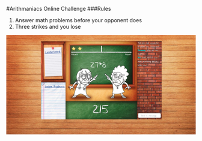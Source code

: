 #Arithmaniacs Online Challenge
###Rules

1. Answer math problems before your opponent does
2. Three strikes and you lose


![In-Game screenshot](/ss/ss_0.0.3_1.jpg?raw=true "In-Game")
